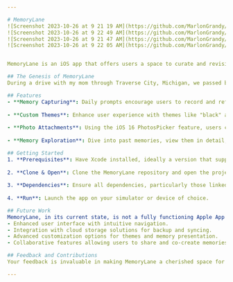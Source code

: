 ```yaml
---

# MemoryLane
![Screenshot 2023-10-26 at 9 21 19 AM](https://github.com/MarlonGrandy/MemoryLane/assets/106160715/775fa2bb-105a-4915-a17b-09b1c02cc8cd)
![Screenshot 2023-10-26 at 9 22 49 AM](https://github.com/MarlonGrandy/MemoryLane/assets/106160715/e1e13b5c-368b-4316-aa01-7881f095ce03)
![Screenshot 2023-10-26 at 9 21 47 AM](https://github.com/MarlonGrandy/MemoryLane/assets/106160715/27d22fcf-9d58-4dc9-9ace-d625b3284a3a)
![Screenshot 2023-10-26 at 9 22 05 AM](https://github.com/MarlonGrandy/MemoryLane/assets/106160715/df3d2805-d7e6-42b2-9a50-9fb6f615de3b)


MemoryLane is an iOS app that offers users a space to curate and revisit their most cherished memories. Utilizing the SwiftUI framework, this interactive platform enables users to engage with daily prompts, attach photos, and dive deep into nostalgia.

## The Genesis of MemoryLane
During a drive with my mom through Traverse City, Michigan, we passed by her childhood home — a quaint one-story house with a small yard. This brief encounter awakened a sea of memories and emotions in her. She expressed a desire for a space where these memories could be stored and cherished. This moment of reflection was the spark behind MemoryLane.

## Features
- **Memory Capturing**: Daily prompts encourage users to record and reflect on their experiences.
  
- **Custom Themes**: Enhance user experience with themes like "black" and "starry sky."
  
- **Photo Attachments**: Using the iOS 16 PhotosPicker feature, users can seamlessly attach images to their memories.
  
- **Memory Exploration**: Dive into past memories, view them in detail, and share them.

## Getting Started
1. **Prerequisites**: Have Xcode installed, ideally a version that supports iOS 16 or later.
  
2. **Clone & Open**: Clone the MemoryLane repository and open the project in Xcode.
  
3. **Dependencies**: Ensure all dependencies, particularly those linked with Core Data and PhotosUI, are correctly integrated.
  
4. **Run**: Launch the app on your simulator or device of choice.

## Future Work
MemoryLane, in its current state, is not a fully functioning Apple App Store-grade app. However, plans are in motion to enhance its features, improve user experience, and ensure it meets the quality standards expected of top-tier apps. Some anticipated upgrades include:
- Enhanced user interface with intuitive navigation.
- Integration with cloud storage solutions for backup and syncing.
- Advanced customization options for themes and memory presentation.
- Collaborative features allowing users to share and co-create memories.

## Feedback and Contributions
Your feedback is invaluable in making MemoryLane a cherished space for many. Feel free to open issues for suggestions or bugs on GitHub. Contributions to improve the app are also welcomed!

---
```

